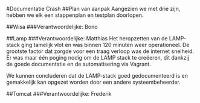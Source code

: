 #Documentatie Crash
##Plan van aanpak
Aangezien we met drie zijn, hebben we elk een stappenplan en testplan doorlopen.

##Wisa 
###Verantwoordelijke: Bono

##Lamp 
###Verantwoordelijke: Matthias
Het heropzetten van de LAMP-stack ging tamelijk vlot en was binnen 120 minuten weer operationeel.
De grootste factor dat zorgde voor een traag verloop was de internet snelheid.
Er was maar één poging nodig om de LAMP stack te creëeren, dit dankzij de goede documentatie en de automatisering via Vagrant.

We kunnen concluderen dat de LAMP-stack goed gedocumenteerd is en gemakkelijk kan opgezet worden door een andere systeembeheerder.


##Tomcat
###Verantwoordelijke: Frederik
